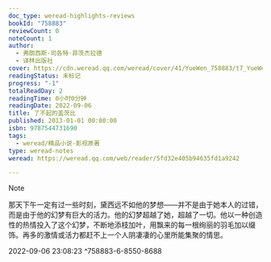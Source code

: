```yaml
---
doc_type: weread-highlights-reviews
bookId: "758883"
reviewCount: 0
noteCount: 1
author:
  - 弗朗西斯·司各特·菲茨杰拉德
  - 译林出版社
cover: https://cdn.weread.qq.com/weread/cover/41/YueWen_758883/t7_YueWen_758883.jpg
readingStatus: 未标记
progress: "-1"
totalReadDay: 2
readingTime: 0小时0分钟
readingDate: 2022-09-06
title: 了不起的盖茨比
published: 2013-01-01 00:00:00
isbn: 9787544731690
tags:
  - weread/精品小说-影视原著
type: weread-notes
weread: https://weread.qq.com/web/reader/5fd32e405b94635fd1a9242

---
```















> [!NOTE] 
> 那天下午一定有过一些时刻，黛西远不如他的梦想——并不是由于她本人的过错，而是由于他的幻梦有巨大的活力。他的幻梦超越了她，超越了一切。他以一种创造性的热情投入了这个幻梦，不断地添枝加叶，用飘来的每一根绚丽的羽毛加以缀饰。再多的激情或活力都赶不上一个人阴凄凄的心里所能集聚的情思。
> 
> 2022-09-06 23:08:23 ^758883-6-8550-8688









